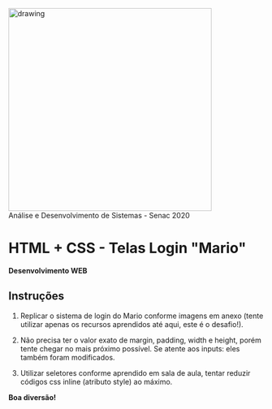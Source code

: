 <img src="https://www.ead.senac.br/arquivo/api/download/publico/1134" alt="drawing" width="400"/><br>
Análise e Desenvolvimento de Sistemas - Senac 2020
# HTML + CSS - Telas Login "Mario"

**Desenvolvimento WEB**

## Instruções
1. Replicar o sistema de login do Mario conforme imagens em anexo (tente utilizar apenas os recursos aprendidos até aqui, este é o desafio!).

2. Não precisa ter o valor exato de margin, padding, width e height, porém tente chegar no mais próximo possível.
Se atente aos inputs: eles também foram modificados.

3. Utilizar seletores conforme aprendido em sala de aula, tentar reduzir códigos css inline (atributo style) ao máximo.

**Boa diversão!**
